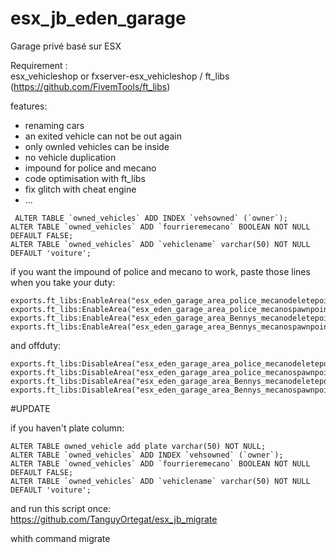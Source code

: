 # esx_jb_eden_garage
 Garage privé basé sur ESX	



 Requirement :  
 esx_vehicleshop		or fxserver-esx_vehicleshop / ft_libs (https://github.com/FivemTools/ft_libs)		

  features:	


 - renaming cars
 - an exited vehicle can not be out again	
 - only ownled vehicles can be inside
 - no vehicle duplication		
 - impound for police and mecano
 - code optimisation with ft_libs
 - fix glitch with cheat engine
 - ...


 ```	
  ALTER TABLE `owned_vehicles` ADD INDEX `vehsowned` (`owner`);
 ALTER TABLE `owned_vehicles` ADD `fourrieremecano` BOOLEAN NOT NULL DEFAULT FALSE;
 ALTER TABLE `owned_vehicles` ADD `vehiclename` varchar(50) NOT NULL DEFAULT 'voiture';
 ```		


 if you want the impound of police and mecano to work, paste those lines when you take your duty:		

 ```	  		
exports.ft_libs:EnableArea("esx_eden_garage_area_police_mecanodeletepoint")		
exports.ft_libs:EnableArea("esx_eden_garage_area_police_mecanospawnpoint")	  		
exports.ft_libs:EnableArea("esx_eden_garage_area_Bennys_mecanodeletepoint")		
exports.ft_libs:EnableArea("esx_eden_garage_area_Bennys_mecanospawnpoint")		
```		

 and offduty:		
```		
exports.ft_libs:DisableArea("esx_eden_garage_area_police_mecanodeletepoint")		
exports.ft_libs:DisableArea("esx_eden_garage_area_police_mecanospawnpoint")	  		
exports.ft_libs:DisableArea("esx_eden_garage_area_Bennys_mecanodeletepoint")		
exports.ft_libs:DisableArea("esx_eden_garage_area_Bennys_mecanospawnpoint")		
```	

 #UPDATE	

 if you haven't plate column:	
```	
ALTER TABLE owned_vehicle add plate varchar(50) NOT NULL;	
ALTER TABLE `owned_vehicles` ADD INDEX `vehsowned` (`owner`);
ALTER TABLE `owned_vehicles` ADD `fourrieremecano` BOOLEAN NOT NULL DEFAULT FALSE;
ALTER TABLE `owned_vehicles` ADD `vehiclename` varchar(50) NOT NULL DEFAULT 'voiture';
```	
and run this script once:	
https://github.com/TanguyOrtegat/esx_jb_migrate	

 whith command migrate
